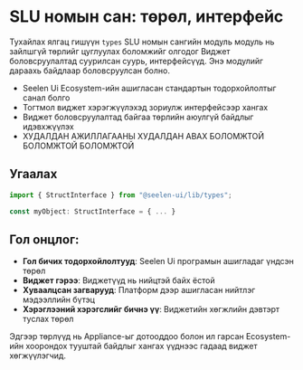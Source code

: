 # **SLU номын сан: төрөл, интерфейс**

Тухайлах ялгац гишүүн `types` SLU номын сангийн модуль модуль нь зайлшгүй төрлийг цуглуулах боломжийг олгодог 
Виджет боловсруулалтад суурилсан суурь, интерфейсүүд. 
Энэ модулийг дараахь байдлаар боловсруулсан болно.

* Seelen Ui Ecosystem-ийн ашигласан стандартын тодорхойлолтыг санал болго
* Тогтмол виджет хэрэгжүүлэхэд зориулж интерфейсээр хангах
* Виджет боловсруулалтад байгаа төрлийн аюулгүй байдлыг идэвхжүүлэх
* ХУДАЛДАН АЖИЛЛАГААНЫ ХУДАЛДАН АВАХ БОЛОМЖТОЙ БОЛОМЖТОЙ БОЛОМЖТОЙ

## **Угаалах**

```ts
import { StructInterface } from "@seelen-ui/lib/types";

const myObject: StructInterface = { ... }
```

## **Гол онцлог:**

* **Гол бичих тодорхойлолтууд**: Seelen Ui програмын ашигладаг үндсэн төрөл
* **Виджет гэрээ**: Виджетүүд нь нийцтэй байх ёстой
* **Хуваалцсан загварууд**: Платформ дээр ашигласан нийтлэг мэдээллийн бүтэц
* **Хэрэглээний хэрэгслийг бичнэ үү**: Виджетийн хөгжлийн дэвтэрт туслах төрөл

Эдгээр төрлүүд нь Appliance-ыг дотооддоо болон ил гарсан 
Ecosystem-ийн хоорондох тууштай байдлыг хангах үүднээс гадаад виджет хөгжүүлэгчид.
